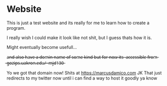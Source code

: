 # Website

This is just a test website and its really for me to learn how to create a program.

I really wish I could make it look like not shit, but I guess thats how it is.

Might eventually become usefull...

a̶n̶d̶ ̶a̶l̶s̶o̶ ̶h̶a̶v̶e̶ ̶a̶ ̶d̶o̶m̶i̶n̶ ̶n̶a̶m̶e̶ ̶o̶f̶ ̶s̶o̶m̶e̶ ̶k̶i̶n̶d̶ ̶b̶u̶t̶ ̶f̶o̶r̶ ̶n̶o̶w̶ ̶i̶t̶s̶ ̶
̶a̶c̶c̶e̶s̶s̶i̶b̶l̶e̶ ̶f̶r̶o̶m̶ ̶g̶o̶z̶i̶p̶s̶.̶u̶a̶k̶r̶o̶n̶.̶e̶d̶u̶/̶~̶m̶j̶d̶1̶3̶0̶

Yo we got that domain now! Shits at https://marcusdamico.com
JK That just redirects to my twitter now until i can find a way to host it goodly ya know
